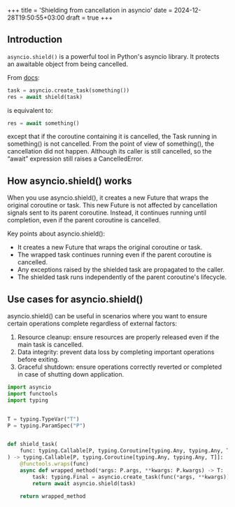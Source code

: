 +++
title = 'Shielding from cancellation in asyncio'
date = 2024-12-28T19:50:55+03:00
draft = true
+++

## Introduction

`asyncio.shield()` is a powerful tool in Python's asyncio library. It protects an awaitable object from being cancelled.

From [docs](https://docs.python.org/3/library/asyncio-task.html#shielding-from-cancellation):

```python
task = asyncio.create_task(something())
res = await shield(task)
```

is equivalent to:
```python
res = await something()
```
except that if the coroutine containing it is cancelled, the Task running in something() is not cancelled.
From the point of view of something(), the cancellation did not happen.
Although its caller is still cancelled, so the “await” expression still raises a CancelledError.

## How asyncio.shield() works

When you use asyncio.shield(), it creates a new Future that wraps the original coroutine or task.
This new Future is not affected by cancellation signals sent to its parent coroutine.
Instead, it continues running until completion, even if the parent coroutine is cancelled.

Key points about asyncio.shield():
- It creates a new Future that wraps the original coroutine or task.
- The wrapped task continues running even if the parent coroutine is cancelled.
- Any exceptions raised by the shielded task are propagated to the caller.
- The shielded task runs independently of the parent coroutine's lifecycle.

## Use cases for asyncio.shield()

asyncio.shield() can be useful in scenarios where you want to ensure certain operations complete regardless of external factors:
1. Resource cleanup: ensure resources are properly released even if the main task is cancelled.
2. Data integrity: prevent data loss by completing important operations before exiting.
3. Graceful shutdown: ensure operations correctly reverted or completed in case of shutting down application.



```python
import asyncio
import functools
import typing


T = typing.TypeVar("T")
P = typing.ParamSpec("P")


def shield_task(
    func: typing.Callable[P, typing.Coroutine[typing.Any, typing.Any, T]],
) -> typing.Callable[P, typing.Coroutine[typing.Any, typing.Any, T]]:
    @functools.wraps(func)
    async def wrapped_method(*args: P.args, **kwargs: P.kwargs) -> T:
        task: typing.Final = asyncio.create_task(func(*args, **kwargs))
        return await asyncio.shield(task)

    return wrapped_method
```
